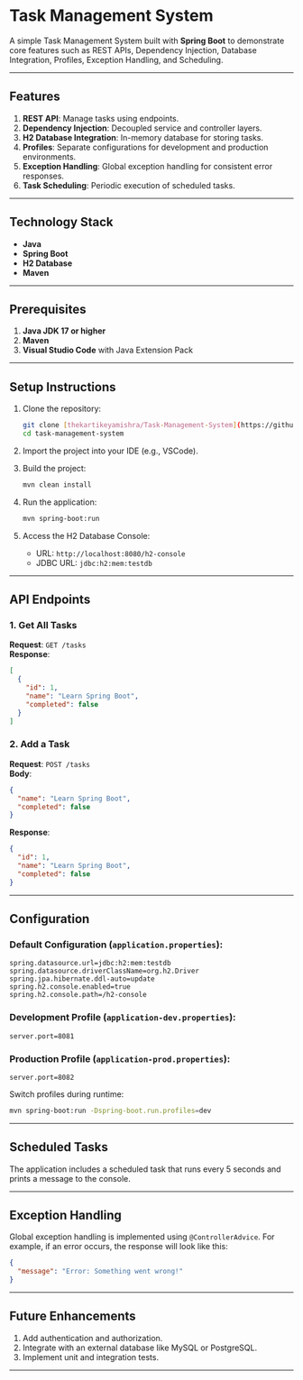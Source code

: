 # Task Management System

A simple Task Management System built with **Spring Boot** to demonstrate core features such as REST APIs, Dependency Injection, Database Integration, Profiles, Exception Handling, and Scheduling.

---

## Features

1. **REST API**: Manage tasks using endpoints.
2. **Dependency Injection**: Decoupled service and controller layers.
3. **H2 Database Integration**: In-memory database for storing tasks.
4. **Profiles**: Separate configurations for development and production environments.
5. **Exception Handling**: Global exception handling for consistent error responses.
6. **Task Scheduling**: Periodic execution of scheduled tasks.

---

## Technology Stack

- **Java**
- **Spring Boot**
- **H2 Database**
- **Maven**

---

## Prerequisites

1. **Java JDK 17 or higher**
2. **Maven**
3. **Visual Studio Code** with Java Extension Pack

---

## Setup Instructions

1. Clone the repository:
   ```bash
   git clone [thekartikeyamishra/Task-Management-System](https://github.com/thekartikeyamishra/Task-Management-System)
   cd task-management-system
   ```

2. Import the project into your IDE (e.g., VSCode).

3. Build the project:
   ```bash
   mvn clean install
   ```

4. Run the application:
   ```bash
   mvn spring-boot:run
   ```

5. Access the H2 Database Console:
   - URL: `http://localhost:8080/h2-console`
   - JDBC URL: `jdbc:h2:mem:testdb`

---

## API Endpoints

### 1. Get All Tasks
**Request**: `GET /tasks`  
**Response**:
```json
[
  {
    "id": 1,
    "name": "Learn Spring Boot",
    "completed": false
  }
]
```

### 2. Add a Task
**Request**: `POST /tasks`  
**Body**:
```json
{
  "name": "Learn Spring Boot",
  "completed": false
}
```
**Response**:
```json
{
  "id": 1,
  "name": "Learn Spring Boot",
  "completed": false
}
```

---

## Configuration

### Default Configuration (`application.properties`):
```properties
spring.datasource.url=jdbc:h2:mem:testdb
spring.datasource.driverClassName=org.h2.Driver
spring.jpa.hibernate.ddl-auto=update
spring.h2.console.enabled=true
spring.h2.console.path=/h2-console
```

### Development Profile (`application-dev.properties`):
```properties
server.port=8081
```

### Production Profile (`application-prod.properties`):
```properties
server.port=8082
```

Switch profiles during runtime:
```bash
mvn spring-boot:run -Dspring-boot.run.profiles=dev
```

---

## Scheduled Tasks

The application includes a scheduled task that runs every 5 seconds and prints a message to the console.

---

## Exception Handling

Global exception handling is implemented using `@ControllerAdvice`. For example, if an error occurs, the response will look like this:
```json
{
  "message": "Error: Something went wrong!"
}
```

---

## Future Enhancements

1. Add authentication and authorization.
2. Integrate with an external database like MySQL or PostgreSQL.
3. Implement unit and integration tests.

---

